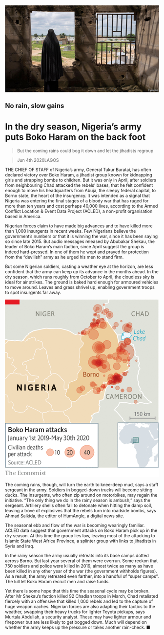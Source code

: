 ![](./images/20200606_MAP502.jpg)

## No rain, slow gains

# In the dry season, Nigeria’s army puts Boko Haram on the back foot

> But the coming rains could bog it down and let the jihadists regroup

> Jun 4th 2020LAGOS

THE CHIEF OF STAFF of Nigeria’s army, General Tukur Buratai, has often declared victory over Boko Haram, a jihadist group known for kidnapping girls and strapping bombs to children. But it was only in April, after soldiers from neighbouring Chad attacked the rebels’ bases, that he felt confident enough to move his headquarters from Abuja, the sleepy federal capital, to Borno state, the heart of the insurgency. It was intended as a signal that Nigeria was entering the final stages of a bloody war that has raged for more than ten years and cost perhaps 40,000 lives, according to the Armed Conflict Location & Event Data Project (ACLED), a non-profit organisation based in America.

Nigerian forces claim to have made big advances and to have killed more than 1,000 insurgents in recent weeks. Few Nigerians believe the government’s numbers or that it is winning the war, since it has been saying so since late 2015. But audio messages released by Abubakar Shekau, the leader of Boko Haram’s main faction, since April suggest the group is indeed hard-pressed. In one of them he wept and prayed for protection from the “devilish” army as he urged his men to stand firm.

But some Nigerian soldiers, casting a weather eye at the horizon, are less confident that the army can keep up its advance in the months ahead. In the dry season, which runs roughly from October to April, the cloudless sky is ideal for air strikes. The ground is baked hard enough for armoured vehicles to move around. Leaves and grass shrivel up, enabling government troops to spot insurgents far away.

![](./images/20200606_MAM932.png)

The coming rains, though, will turn the earth to knee-deep mud, says a staff sergeant in the army. Soldiers in bogged-down trucks will become sitting ducks. The insurgents, who often zip around on motorbikes, may regain the initiative. “The only thing we do in the rainy season is ambush,” says the sergeant. Artillery shells often fail to detonate when hitting the damp soil, leaving a trove of explosives that the rebels turn into roadside bombs, says Ahmad Salkida, the editor of HumAngle, a digital news site.

The seasonal ebb and flow of the war is becoming wearingly familiar. ACLED data suggest that government attacks on Boko Haram pick up in the dry season. At this time the group lies low, leaving most of the attacking to Islamic State West Africa Province, a splinter group with links to jihadists in Syria and Iraq.

In the rainy season the army usually retreats into its base camps dotted across Borno. But last year several of them were overrun. Some reckon that 750 soldiers and police were killed in 2019, almost twice as many as have been killed in any other year of the war (the government withholds figures). As a result, the army retreated even farther, into a handful of “super camps”. The lull let Boko Haram recruit men and raise funds.

Yet there is some hope that this time the seasonal cycle may be broken. After Mr Shekau’s faction killed 92 Chadian troops in March, Chad retaliated fiercely with an offensive that killed 1,000 rebels and led to the capture of huge weapon caches. Nigerian forces are also adapting their tactics to the weather, swapping their heavy trucks for lighter Toyota pickups, says Murtala Abdullah, a security analyst. These may have lighter armour and firepower but are less likely to get bogged down. Much will depend on whether the army keeps up the pressure or takes another rain-check. ■